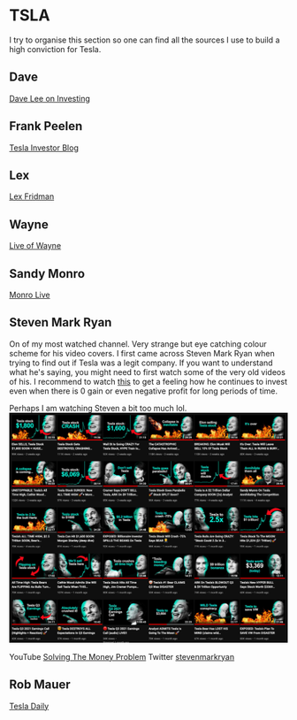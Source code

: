 # TSLA
I try to organise this section so one can find all the sources I use to build a
high conviction for Tesla.

## Dave
[Dave Lee on Investing](https://www.youtube.com/c/DaveLeeonInvesting)

## Frank Peelen
[Tesla Investor Blog](https://teslainvestor.blogspot.com/)

## Lex
[Lex Fridman](https://www.youtube.com/c/lexfridman)

## Wayne
[Live of Wayne](https://www.youtube.com/channel/UCCL1wNSPW3gdA3teKa-RPYA)

## Sandy Monro
[Monro Live](https://www.youtube.com/c/MunroLive)

## Steven Mark Ryan
On of my most watched channel. Very strange but eye catching colour scheme for
his video covers. I first came across Steven Mark Ryan when trying to find out
if Tesla was a legit company. If you want to understand what he's saying, you
might need to first watch some of the very old videos of his. I recommend to watch
[this](https://youtu.be/OYe8EC8ywWM) to get a feeling how he continues to invest
even when there is 0 gain or even negative profit for long periods of time.

Perhaps I am watching Steven a bit too much lol.
<img src="/figures/solvingthemoneyproblem.png" width="750">

YouTube [Solving The Money Problem](https://www.youtube.com/c/SolvingTheMoneyProblem)
Twitter [stevenmarkryan](https://twitter.com/stevenmarkryan)

## Rob Mauer
[Tesla Daily](https://www.youtube.com/c/TeslaDaily)